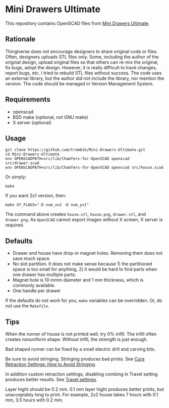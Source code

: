 # Mini Drawers Ultimate

This repository contains OpenSCAD files from [Mini Drawers Ultimate](https://www.thingiverse.com/thing:1889761).

## Rationale

Thingiverse does not encourage designers to share original code or files.
Often, designers uploads STL files only. Some, including the author of the
original design, upload original files so that others can re-mix the original,
fix bugs, adopt the design. However, it is really difficult to track changes,
report bugs, etc. I tried to rebuild STL files without success. The code uses
an external library, but the author did not include the library, nor mention
the version.  The code should be managed in Version Management System.

## Requirements

- openscad
- BSD make (optional, not GNU make)
- X server (optional)

## Usage

```console
git clone https://github.com/trombik/Mini-Drawers-Ultimate.git
cd Mini-Drawers-Ultimate
env OPENSCADPATH=src/lib/Chamfers-for-OpenSCAD openscad src/drawer.scad
env OPENSCADPATH=src/lib/Chamfers-for-OpenSCAD openscad src/house.scad
```

Or simply:

```console
make
```

If you want 2x1 version, then:

```console
make XY_FLAGS="-D num_x=2 -D num_y=1"
```

The command above creates `house.stl`, `house.png`, `drawer.stl`, and
`drawer.png`. As `OpenSCAD` cannot export images without X screen, X server is
required.

## Defaults

- Drawer and house have drop-in magnet holes. Removing them does not save much
  space.
- No slot partition. It does not make sense because 1) the partitioned space
  is too small for anything, 2) it would be hard to find parts when one drawer
  has multiple parts.
- Magnet hole is 10 mmm diameter and 1 mm thickness, which is commonly
  available.
- One handle per drawer

If the defaults do not work for you, `make` variables can be overridden. Or,
do not use the `Makefile`.

## Tips

When the runner of house is not printed well, try 0% infill. The infill often
creates nonuniform shape. Without infill, the strength is just enough.

Bad shaped runner can be fixed by a small electric drill and carving bits.

Be sure to avoid stringing. Stringing produces bad prints. See [Cura
Retraction Settings: How to Avoid Stringing](https://all3dp.com/2/cura-retraction-settings-how-to-avoid-stringing/).

In addition custom retraction settings, disabling combing in Travel setting
produces better results. See [Travel settings](https://support.ultimaker.com/hc/en-us/articles/360012611299-Travel-settings).

Layer hight should be 0.2 mm. 0.1 mm layer hight produces better prints, but
unacceptably long to print. For example, 2x2 house takes 7 hours with 0.1 mm,
3.5 hours with 0.2 mm.

